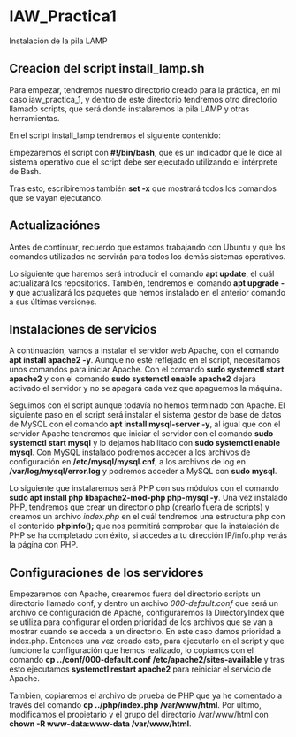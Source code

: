 # IAW_Practica1
Instalación de la pila LAMP

## Creacion del script install_lamp.sh
Para empezar, tendremos nuestro directorio creado para la práctica, en mi caso iaw_practica_1, y dentro de este directorio tendremos otro directorio llamado scripts, que será donde instalaremos la pila LAMP y otras herramientas.

En el script install_lamp tendremos el siguiente contenido:

Empezaremos el script con **#!/bin/bash**, que es un indicador que le dice al sistema operativo que el script debe ser ejecutado utilizando el intérprete de Bash.

Tras esto, escribiremos también **set -x** que mostrará todos los comandos que se vayan ejecutando.

## Actualizaciónes
Antes de continuar, recuerdo que estamos trabajando con Ubuntu y que los comandos utilizados no servirán para todos los demás sistemas operativos.

Lo siguiente que haremos será introducir el comando **apt update**, el cuál actualizará los repositorios. También, tendremos el comando **apt upgrade -y** que actualizará los paquetes que hemos instalado en el anterior comando a sus últimas versiones.

## Instalaciones de servicios
A continuación, vamos a instalar el servidor web Apache, con el comando **apt install apache2 -y**. Aunque no esté reflejado en el script, necesitamos unos comandos para iniciar Apache. Con el comando **sudo systemctl start apache2** y con el comando **sudo systemctl enable apache2** dejará activado el servidor y no se apagará cada vez que apaguemos la máquina.

Seguimos con el script aunque todavía no hemos terminado con Apache. El siguiente paso en el script será instalar el sistema gestor de base de datos de MySQL con el comando **apt install mysql-server -y**, al igual que con el servidor Apache tendremos que iniciar el servidor con el comando **sudo systemctl start mysql** y lo dejamos habilitado con **sudo systemctl enable mysql**. Con MySQL instalado podremos acceder a los archivos de configuración en **/etc/mysql/mysql.cnf**, a los archivos de log en **/var/log/mysql/error.log** y podremos acceder a MySQL con **sudo mysql**.

Lo siguiente que instalaremos será PHP con sus módulos con el comando **sudo apt install php libapache2-mod-php php-mysql -y**. Una vez instalado PHP, tendremos que crear un directorio php (crearlo fuera de scripts) y creamos un archivo *index.php* en el cuál tendremos una estructura php con el contenido **phpinfo();** que nos permitirá comprobar que la instalación de PHP se ha completado con éxito, si accedes a tu dirección IP/info.php verás la página con PHP.

## Configuraciones de los servidores
Empezaremos con Apache, crearemos fuera del directorio scripts un directorio llamado conf, y dentro un archivo *000-default.conf* que será un archivo de configuración de Apache, configuraremos la DirectoryIndex que se utiliza para configurar el orden prioridad de los archivos que se van a mostrar cuando se acceda a un directorio. En este caso damos prioridad a index.php. Entonces una vez creado esto, para ejecutarlo en el script y que funcione la configuración que hemos realizado, lo copiamos con el comando **cp ../conf/000-default.conf /etc/apache2/sites-available** y tras esto ejecutamos **systemctl restart apache2** para reiniciar el servicio de Apache.

También, copiaremos el archivo de prueba de PHP que ya he comentado a través del comando **cp ../php/index.php /var/www/html**. Por último, modificamos el propietario y el grupo del directorio /var/www/html con **chown -R www-data:www-data /var/www/html**.



